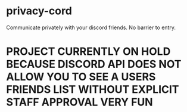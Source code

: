 # privacy-cord
Communicate privately with your discord friends. No barrier to entry.

# PROJECT CURRENTLY ON HOLD BECAUSE DISCORD API DOES NOT ALLOW YOU TO SEE A USERS FRIENDS LIST WITHOUT EXPLICIT STAFF APPROVAL VERY FUN